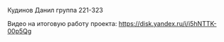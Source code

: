 Кудинов Данил 
группа 221-323

Видео на итоговую работу проекта: https://disk.yandex.ru/i/i5hNTTK-00p5Qg